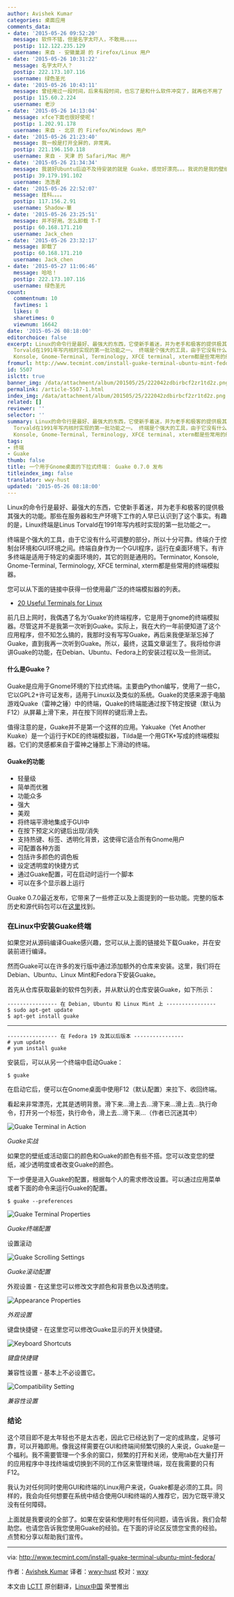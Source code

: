 ```yaml
---
author: Avishek Kumar
categories: 桌面应用
comments_data:
- date: '2015-05-26 09:52:20'
  message: 软件不错，但是名字太吓人，不敢用。。。。。
  postip: 112.122.235.129
  username: 来自 - 安徽巢湖 的 Firefox/Linux 用户
- date: '2015-05-26 10:31:22'
  message: 名字太吓人？
  postip: 222.173.107.116
  username: 绿色圣光
- date: '2015-05-26 10:43:11'
  message: 曾经用过一段时间，后来有段时间，也忘了是和什么软件冲突了，就再也不用了
  postip: 115.60.2.224
  username: 老沙
- date: '2015-05-26 14:13:04'
  message: xfce下面也很好使呢！
  postip: 1.202.91.178
  username: 来自 - 北京 的 Firefox/Windows 用户
- date: '2015-05-26 21:23:40'
  message: 我一般是打开全屏的，非常爽。
  postip: 221.196.150.118
  username: 来自 - 天津 的 Safari/Mac 用户
- date: '2015-05-26 21:34:34'
  message: 我装好Ubuntu后迫不及待安装的就是 Guake，感觉好漂亮。。。我说的是我的壁纸←_←
  postip: 39.179.191.102
  username: 浩浩君
- date: '2015-05-26 22:52:07'
  message: 挂科。。。。
  postip: 117.156.2.91
  username: Shadow-華
- date: '2015-05-26 23:25:51'
  message: 并不好用。怎么卸载 T-T
  postip: 60.168.171.210
  username: Jack_chen
- date: '2015-05-26 23:32:17'
  message: 卸载了
  postip: 60.168.171.210
  username: Jack_chen
- date: '2015-05-27 11:06:46'
  message: 哈哈！
  postip: 222.173.107.116
  username: 绿色圣光
count:
  commentnum: 10
  favtimes: 1
  likes: 0
  sharetimes: 0
  viewnum: 16642
date: '2015-05-26 08:18:00'
editorchoice: false
excerpt: Linux的命令行是最好、最强大的东西，它使新手着迷，并为老手和极客的提供极其强大的功能。那些在服务器和生产环境下工作的人早已认识到了这个事实。有趣的是，Linux终端是Linus
  Torvald在1991年写内核时实现的第一批功能之一。 终端是个强大的工具，由于它没有什么可调整的部分，所以十分可靠。终端介于控制台环境和GUI环境之间。终端自身作为一个GUI程序，运行在桌面环境下。有许多终端是适用于特定的桌面环境的，其它的则是通用的。Terminator,
  Konsole, Gnome-Terminal, Terminology, XFCE terminal, xterm都是些常用的终端模拟器。
fromurl: http://www.tecmint.com/install-guake-terminal-ubuntu-mint-fedora/
id: 5507
islctt: true
banner_img: /data/attachment/album/201505/25/222042zdbirbcf2zr1td2z.png
permalink: /article-5507-1.html
index_img: /data/attachment/album/201505/25/222042zdbirbcf2zr1td2z.png.thumb.jpg
related: []
reviewer: ''
selector: ''
summary: Linux的命令行是最好、最强大的东西，它使新手着迷，并为老手和极客的提供极其强大的功能。那些在服务器和生产环境下工作的人早已认识到了这个事实。有趣的是，Linux终端是Linus
  Torvald在1991年写内核时实现的第一批功能之一。 终端是个强大的工具，由于它没有什么可调整的部分，所以十分可靠。终端介于控制台环境和GUI环境之间。终端自身作为一个GUI程序，运行在桌面环境下。有许多终端是适用于特定的桌面环境的，其它的则是通用的。Terminator,
  Konsole, Gnome-Terminal, Terminology, XFCE terminal, xterm都是些常用的终端模拟器。
tags:
- 终端
- Guake
thumb: false
title: 一个用于Gnome桌面的下拉式终端： Guake 0.7.0 发布
titleindex_img: false
translator: wwy-hust
updated: '2015-05-26 08:18:00'
---
```


Linux的命令行是最好、最强大的东西，它使新手着迷，并为老手和极客的提供极其强大的功能。那些在服务器和生产环境下工作的人早已认识到了这个事实。有趣的是，Linux终端是Linus Torvald在1991年写内核时实现的第一批功能之一。


终端是个强大的工具，由于它没有什么可调整的部分，所以十分可靠。终端介于控制台环境和GUI环境之间。终端自身作为一个GUI程序，运行在桌面环境下。有许多终端是适用于特定的桌面环境的，其它的则是通用的。Terminator, Konsole, Gnome-Terminal, Terminology, XFCE terminal, xterm都是些常用的终端模拟器。


您可以从下面的链接中获得一份使用最广泛的终端模拟器的列表。


* [20 Useful Terminals for Linux](http://www.tecmint.com/linux-terminal-emulators/)


前几日上网时，我偶遇了名为‘Guake’的终端程序，它是用于gnome的终端模拟器。尽管这并不是我第一次听到Guake。实际上，我在大约一年前便知道了这个应用程序，但不知怎么搞的，我那时没有写写Guake，再后来我便渐渐忘掉了Guake，直到我再一次听到Guake。所以，最终，这篇文章诞生了。我将给你讲讲Guake的功能，在Debian、Ubuntu、Fedora上的安装过程以及一些测试。


#### 什么是Guake？


Guake是应用于Gnome环境的下拉式终端。主要由Python编写，使用了一些C，它以GPL2+许可证发布，适用于Linux以及类似的系统。Guake的灵感来源于电脑游戏Quake（雷神之锤）中的终端，Quake的终端能通过按下特定按键（默认为F12）从屏幕上滑下来，并在按下同样的键后滑上去。


值得注意的是，Guake并不是第一个这样的应用。Yakuake（Yet Another Kuake）是一个运行于KDE的终端模拟器，Tilda是一个用GTK+写成的终端模拟器。它们的灵感都来自于雷神之锤那上下滑动的终端。


#### Guake的功能


* 轻量级
* 简单而优雅
* 功能众多
* 强大
* 美观
* 将终端平滑地集成于GUI中
* 在按下预定义的键后出现/消失
* 支持热键、标签、透明化背景，这使得它适合所有Gnome用户
* 可配置各种方面
* 包括许多颜色的调色板
* 设定透明度的快捷方式
* 通过Guake配置，可在启动时运行一个脚本
* 可以在多个显示器上运行


Guake 0.7.0最近发布，它带来了一些修正以及上面提到的一些功能。完整的版本历史和源代码包可以在[这里](https://github.com/Guake/guake/releases/tag/0.7.0)找到。


### 在Linux中安装Guake终端


如果您对从源码编译Guake感兴趣，您可以从上面的链接处下载Guake，并在安装前进行编译。


然而Guake可以在许多的发行版中通过添加额外的仓库来安装。这里，我们将在Debian、Ubuntu、Linux Mint和Fedora下安装Guake。


首先从仓库获取最新的软件包列表，并从默认的仓库安装Guake，如下所示：



```
---------------- 在 Debian, Ubuntu 和 Linux Mint 上 ----------------
$ sudo apt-get update
$ apt-get install guake

```



---



```
---------------- 在 Fedora 19 及其以后版本 ----------------
# yum update
# yum install guake

```

安装后，可以从另一个终端中启动Guake：



```
$ guake

```

在启动它后，便可以在Gnome桌面中使用F12（默认配置）来拉下、收回终端。


看起来非常漂亮，尤其是透明背景。滑下来...滑上去...滑下来...滑上去...执行命令，打开另一个标签，执行命令，滑上去...滑下来...（作者已沉迷其中）


![Guake Terminal in Action](/data/attachment/album/201505/25/222042zdbirbcf2zr1td2z.png)


*Guake实战*


如果您的壁纸或活动窗口的颜色和Guake的颜色有些不搭。您可以改变您的壁纸，减少透明度或者改变Guake的颜色。


下一步便是进入Guake的配置，根据每个人的需求修改设置。可以通过应用菜单或者下面的命令来运行Guake的配置。



```
$ guake --preferences

```

![Guake Terminal Properties](/data/attachment/album/201505/25/222043f5pejpa95xhj8x85.png)


*Guake终端配置*


设置滚动


![Guake Scrolling Settings](/data/attachment/album/201505/25/222045l464iirh111er1i3.png)


*Guake滚动配置*


外观设置 - 在这里您可以修改文字颜色和背景色以及透明度。


![Appearance Properties](/data/attachment/album/201505/25/222048ma3exiar5srnsxe7.png)


*外观设置*


键盘快捷键 - 在这里您可以修改Guake显示的开关快捷键。


![Keyboard Shortcuts](/data/attachment/album/201505/25/222050mizmpvjjhm4mhvz4.png)


*键盘快捷键*


兼容性设置 - 基本上不必设置它。


![Compatibility Setting](/data/attachment/album/201505/25/222051psa8pz347n4zj6pp.png)


*兼容性设置*


### 结论


这个项目即不是太年轻也不是太古老，因此它已经达到了一定的成熟度，足够可靠，可以开箱即用。像我这样需要在GUI和终端间频繁切换的人来说，Guake是一个福利。我不需要管理一个多余的窗口，频繁的打开和关闭，使用tab在大量打开的应用程序中寻找终端或切换到不同的工作区来管理终端，现在我需要的只有F12。


我认为对任何同时使用GUI和终端的Linux用户来说，Guake都是必须的工具。同样的，我会向任何想要在系统中结合使用GUI和终端的人推荐它，因为它既平滑又没有任何障碍。


上面就是我要说的全部了。如果在安装和使用时有任何问题，请告诉我，我们会帮助您。也请您告诉我您使用Guake的经验。在下面的评论区反馈您宝贵的经验。点赞和分享以帮助我们宣传。




---


via: <http://www.tecmint.com/install-guake-terminal-ubuntu-mint-fedora/>


作者：[Avishek Kumar](http://www.tecmint.com/author/avishek/) 译者：[wwy-hust](https://github.com/wwy-hust) 校对：[wxy](https://github.com/wxy)


本文由 [LCTT](https://github.com/LCTT/TranslateProject) 原创翻译，[Linux中国](https://linux.cn/) 荣誉推出